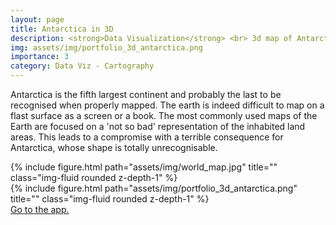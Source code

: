 ```yaml
---
layout: page
title: Antarctica in 3D
description: <strong>Data Visualization</strong> <br> 3d map of Antarctica.
img: assets/img/portfolio_3d_antarctica.png
importance: 3
category: Data Viz - Cartography
---
```


Antarctica is the fifth largest continent and probably the last to be recognised when properly mapped. The earth is indeed difficult to map on a flast surface as a screen or a book. The most commonly used maps of the Earth are focused on a 'not so bad' representation of the inhabited land areas. This leads to a compromise with a terrible consequence for Antarctica, whose shape is totally unrecognisable.

<div class="row">
    <div class="col-sm mt-3 mt-md-0 text-center">
           {% include figure.html path="assets/img/world_map.jpg" title="" class="img-fluid rounded z-depth-1" %}
    </div>
</div>

<div class="row">
    <div class="col-sm mt-3 mt-md-0 text-center">
           {% include figure.html path="assets/img/portfolio_3d_antarctica.png" title="" class="img-fluid rounded z-depth-1" %}
    </div>
</div>
<a href="https://ige-vis.univ-grenoble-alpes.fr/antarcticaStory/index3d.html"> Go to the app.</a>
